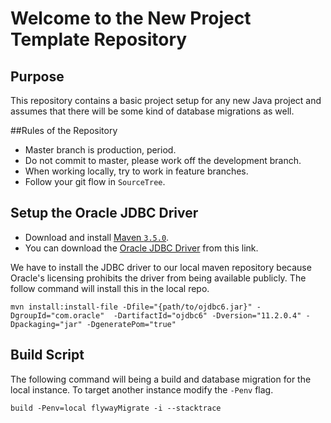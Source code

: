 # Welcome to the New Project Template Repository

## Purpose
This repository contains a basic project setup for any new Java project and assumes that there will be some kind of database migrations as well. 

##Rules of the Repository
* Master branch is production, period.
* Do not commit to master, please work off the development branch.
* When working locally, try to work in feature branches.
* Follow your git flow in `SourceTree`.

## Setup the Oracle JDBC Driver

* Download and install [Maven `3.5.0`](https://maven.apache.org/download.cgi). 
* You can download the [Oracle JDBC Driver](http://www.oracle.com/technetwork/database/enterprise-edition/jdbc-112010-090769.html) from this link.

We have to install the JDBC driver to our local maven repository because Oracle's licensing prohibits the driver from being available publicly. The follow command will install this in the local repo. 

`mvn install:install-file -Dfile="{path/to/ojdbc6.jar}" -DgroupId="com.oracle"  -DartifactId="ojdbc6" -Dversion="11.2.0.4" -Dpackaging="jar" -DgeneratePom="true"`

## Build Script
The following command will being a build and database migration for the local instance. To target another instance modify the `-Penv` flag. 

`build -Penv=local flywayMigrate -i --stacktrace`
